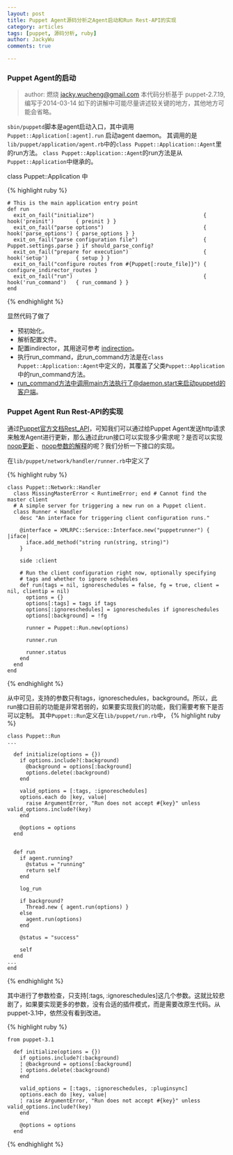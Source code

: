 ```yaml
---
layout: post
title: Puppet Agent源码分析之Agent启动和Run Rest-API的实现
category: articles
tags: [puppet, 源码分析, ruby]
author: JackyWu
comments: true

---
```


###  Puppet Agent的启动

> author: 燃烧 <jacky.wucheng@gmail.com>
> 本代码分析基于 puppet-2.7.19, 编写于2014-03-14
> 如下的讲解中可能尽量讲述较关键的地方，其他地方可能会省略。


`sbin/puppetd`脚本是agent启动入口，其中调用`Puppet::Application[:agent].run` 启动agent daemon。
其调用的是`lib/puppet/application/agent.rb`中的`class Puppet::Application::Agent`里的run方法。
`class Puppet::Application::Agent`的run方法是从`Puppet::Application`中继承的。


class Puppet::Application 中

{% highlight ruby %}

```
# This is the main application entry point
def run
  exit_on_fail("initialize")                                   { hook('preinit')       { preinit } }
  exit_on_fail("parse options")                                { hook('parse_options') { parse_options } }
  exit_on_fail("parse configuration file")                     { Puppet.settings.parse } if should_parse_config?
  exit_on_fail("prepare for execution")                        { hook('setup')         { setup } }
  exit_on_fail("configure routes from #{Puppet[:route_file]}") { configure_indirector_routes }
  exit_on_fail("run")                                          { hook('run_command')   { run_command } }
end
```
{% endhighlight %}

显然代码了做了

- 预初始化。
- 解析配置文件。
- 配置indirector，其用途可参考 [indirection](http://docs.puppetlabs.com/references/latest/indirection.html)。
- 执行run_command，此run_command方法是在`class Puppet::Application::Agent`中定义的，其覆盖了父类`Puppet::Application`中的run_command方法。
- run_command方法中调用main方法执行了@daemon.start来启动puppetd的客户端。


### Puppet Agent Run Rest-API的实现
通过[Puppet官方文档Rest_API](http://docs.puppetlabs.com/guides/rest_api.html#run)，可知我们可以通过给Puppet Agent发送http请求来触发Agent进行更新，那么通过此run接口可以实现多少需求呢？是否可以实现[noop更新](http://docs.puppetlabs.com/references/3.4.0/man/agent.html) 、[noop参数的解释](http://docs.puppetlabs.com/references/latest/configuration.html#noop)的呢？我们分析一下接口的实现。


在`lib/puppet/network/handler/runner.rb`中定义了

{% highlight ruby %}

```
class Puppet::Network::Handler
  class MissingMasterError < RuntimeError; end # Cannot find the master client
  # A simple server for triggering a new run on a Puppet client.
  class Runner < Handler
    desc "An interface for triggering client configuration runs."

    @interface = XMLRPC::Service::Interface.new("puppetrunner") { |iface|
      iface.add_method("string run(string, string)")
    }

    side :client

    # Run the client configuration right now, optionally specifying
    # tags and whether to ignore schedules
    def run(tags = nil, ignoreschedules = false, fg = true, client = nil, clientip = nil)
      options = {}
      options[:tags] = tags if tags
      options[:ignoreschedules] = ignoreschedules if ignoreschedules
      options[:background] = !fg

      runner = Puppet::Run.new(options)

      runner.run

      runner.status
    end
  end
end
```
{% endhighlight %}

从中可见，支持的参数只有tags，ignoreschedules，background。所以，此run接口目前的功能是非常若弱的，如果要实现我们的功能，我们需要考察下是否可以定制。
其中`Puppet::Run`定义在`lib/puppet/run.rb`中，
{% highlight ruby %}

```
class Puppet::Run
...

  def initialize(options = {})
    if options.include?(:background)
      @background = options[:background]
      options.delete(:background)
    end

    valid_options = [:tags, :ignoreschedules]
    options.each do |key, value|
      raise ArgumentError, "Run does not accept #{key}" unless valid_options.include?(key)
    end

    @options = options
  end


  def run
    if agent.running?
      @status = "running"
      return self
    end

    log_run

    if background?
      Thread.new { agent.run(options) }
    else
      agent.run(options)
    end

    @status = "success"

    self
  end
...
end
```
{% endhighlight %}

其中进行了参数检查，只支持[:tags, :ignoreschedules]这几个参数。这就比较悲剧了，如果要实现更多的参数，没有合适的插件模式，而是需要改原生代码。从puppet-3.1中，依然没有看到改进。

{% highlight ruby %}

```
from puppet-3.1

  def initialize(options = {})
    if options.include?(:background)
    ¦ @background = options[:background]
    ¦ options.delete(:background)
    end

    valid_options = [:tags, :ignoreschedules, :pluginsync]
    options.each do |key, value|
    ¦ raise ArgumentError, "Run does not accept #{key}" unless valid_options.include?(key)
    end

    @options = options
  end
```
{% endhighlight %}



